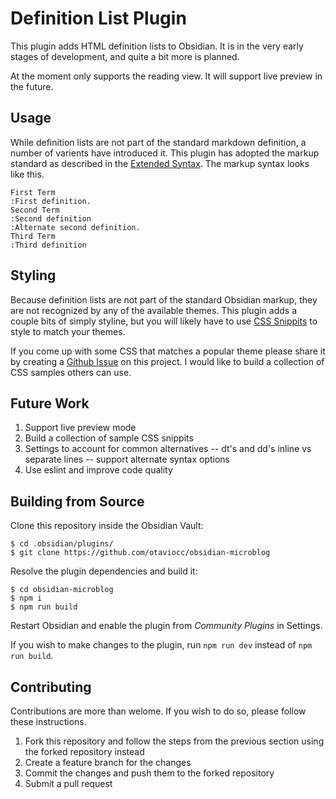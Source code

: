 # Definition List Plugin

This plugin adds HTML definition lists to Obsidian. It is in the very early stages of development, and quite a bit more is planned.

At the moment only supports the reading view. It will support live preview in the future.

## Usage

While definition lists are not part of the standard markdown definition, a number of varients have introduced it. This plugin has adopted the markup standard as described in the [Extended Syntax](https://www.markdownguide.org/extended-syntax/). The markup syntax looks like this.

```
First Term
:First definition.
Second Term
:Second definition
:Alternate second definition.
Third Term
:Third definition
```
## Styling

Because definition lists are not part of the standard Obsidian markup, they are not recognized by any of the available themes. This plugin adds a couple bits of simply styline, but you will likely have to use [CSS Snippits](https://help.obsidian.md/Extending+Obsidian/CSS+snippets) to style to match your themes.

If you come up with some CSS that matches a popular theme please share it by creating a [Github Issue](https://github.com/shammond42/definition-list/issues) on this project. I would like to build a collection of CSS samples others can use.

## Future Work

1. Support live preview mode
2. Build a collection of sample CSS snippits
3. Settings to account for common alternatives
  -- dt's and dd's inline vs separate lines
  -- support alternate syntax options
4. Use eslint and improve code quality

## Building from Source

Clone this repository inside the Obsidian Vault:

```
$ cd .obsidian/plugins/
$ git clone https://github.com/otaviocc/obsidian-microblog
```

Resolve the plugin dependencies and build it:

```
$ cd obsidian-microblog
$ npm i
$ npm run build
```

Restart Obsidian and enable the plugin from *Community Plugins* in Settings.

If you wish to make changes to the plugin, run `npm run dev`
instead of `npm run build`.

## Contributing

Contributions are more than welome. If you wish to do so, please follow these instructions.

1. Fork this repository and follow the steps from the previous section using the forked repository instead
2. Create a feature branch for the changes
3. Commit the changes and push them to the forked repository
4. Submit a pull request
